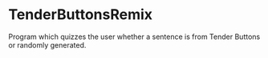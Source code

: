 # TenderButtonsRemix
Program which quizzes the user whether a sentence is from Tender Buttons or randomly generated.
